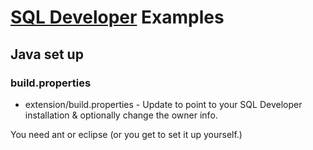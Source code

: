 # [SQL Developer](http://www.oracle.com/technetwork/developer-tools/sql-developer/) Examples
## Java set up
### build.properties
* extension/build.properties - Update to point to your SQL Developer installation & optionally change the owner info.

You need ant or eclipse (or you get to set it up yourself.)



